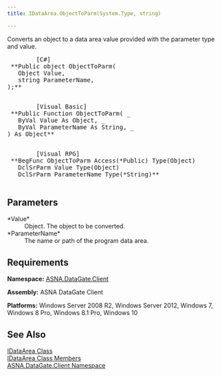 ```yaml
---
title: IDataArea.ObjectToParm(System.Type, string)

---
```


Converts an object to a data area value provided with the parameter type and value.
<pre>        <span class="lang">[C#]</span>
 **Public object ObjectToParm(
   Object Value,
   string ParameterName,
);** 
      </pre>
<pre>        <span class="lang">[Visual Basic] </span>
 **Public Function ObjectToParm( _
   ByVal Value As Object, _
   ByVal ParameterName As String, _
) As Object** 
      </pre>
<pre class="prettyprint">
        <span class="lang">[Visual RPG]</span>
 **BegFunc ObjectToParm Access(*Public) Type(Object)
   DclSrParm Value Type(Object)
   DclSrParm ParameterName Type(*String)** 
      </pre>

## Parameters

<dl>
        <dt>
 *Value* 
        </dt>
        <dd>Object.  The object to be converted. </dd>
        <dt>
 *ParameterName* 
        </dt>
        <dd>		The name or path of the program data area.</dd>
</dl>

## Requirements

**Namespace:** [ASNA.DataGate.Client](datagate-client-namespace.html) 

**Assembly:** ASNA DataGate Client

**Platforms:** Windows Server 2008 R2, Windows Server 2012, Windows 7, Windows 8 Pro, Windows 8.1 Pro, Windows 10
## See Also


[IDataArea Class](idataarea-class.html)
      <br />
[IDataArea Class Members](dcsIDataAreaMembers.html)
      <br />
[ASNA.DataGate.Client Namespace](datagate-client-namespace.html)

